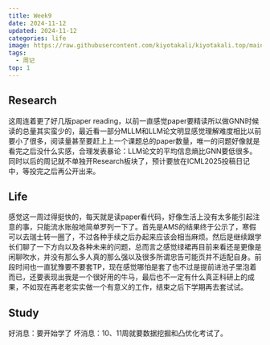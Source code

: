 ```yaml
---
title: Week9
date: 2024-11-12
updated: 2024-11-12
categories: life
image: https://raw.githubusercontent.com/kiyotakali/kiyotakali.top/main/pic_back/ba2.webp
tags:
  - 周记
top: 1
---
```


## Research
这周连着更了好几版paper reading，以前一直感觉paper要精读所以做GNN时候读的总量其实蛮少的，最近看一部分MLLM和LLM论文明显感觉理解难度相比以前要小了很多，阅读量甚至要赶上上一个课题总的paper数量，唯一的问题好像就是看完之后没什么实感，合理发表暴论：LLM论文的平均信息熵比GNN要低很多。同时以后的周记就不单独开Research板块了，预计要放在ICML2025投稿日记中，等投完之后再公开出来。

## Life
感觉这一周过得挺快的，每天就是读paper看代码，好像生活上没有太多能引起注意的事，只能流水账般地简单罗列一下了。首先是AMS的结果终于公示了，寒假可以去瑞士转一圈了，不过各种手续之后办起来应该会相当麻烦。然后是继续跟学长们聊了一下方向以及各种未来的问题，总而言之感觉绿裙再目前来看还是更像是闲聊吹水，并没有那么多人真的那么强以及很多所谓忠告可能页并不适配自身。前段时间也一直犹豫要不要套TP，现在感觉哪怕是套了也不过是提前进池子里泡着而已，还要表现出我是一个很好用的牛马，最后也不一定有什么真正科研上的成果，不如现在再老老实实做一个有意义的工作，结束之后下学期再去套试试。

## Study
好消息：要开始学了
坏消息：10、11周就要数据挖掘和凸优化考试了。